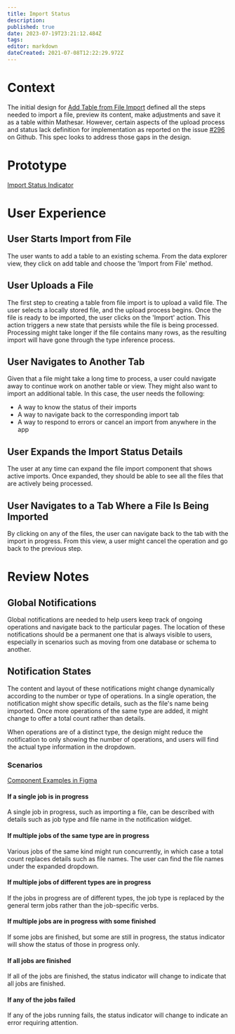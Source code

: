 ```yaml
---
title: Import Status
description: 
published: true
date: 2023-07-19T23:21:12.484Z
tags: 
editor: markdown
dateCreated: 2021-07-08T12:22:29.972Z
---
```


# Context
The initial design for [Add Table from File Import](https://wiki.mathesar.org/en/design/specs/table-import) defined all the steps needed to import a file, preview its content, make adjustments and save it as a table within Mathesar. However, certain aspects of the upload process and status lack definition for implementation as reported on the issue [#296](https://github.com/centerofci/mathesar/issues/296) on Github. This spec looks to address those gaps in the design.

# Prototype
[Import Status Indicator](https://www.figma.com/proto/Uaf1ntcldzK2U41Jhw6vS2/Mathesar-MVP?page-id=2306%3A11983&node-id=2306%3A11984&viewport=556%2C470%2C0.5827216506004333&scaling=contain)

# User Experience
## User Starts Import from File
The user wants to add a table to an existing schema. From the data explorer view, they click on add table and choose the 'Import from File' method.

## User Uploads a File
The first step to creating a table from file import is to upload a valid file. The user selects a locally stored file, and the upload process begins. Once the file is ready to be imported, the user clicks on the 'Import' action. 
This action triggers a new state that persists while the file is being processed. Processing might take longer if the file contains many rows, as the resulting import will have gone through the type inference process.

## User Navigates to Another Tab
Given that a file might take a long time to process, a user could navigate away to continue work on another table or view. They might also want to import an additional table. In this case, the user needs the following:

- A way to know the status of their imports
- A way to navigate back to the corresponding import tab
- A way to respond to errors or cancel an import from anywhere in the app

## User Expands the Import Status Details
The user at any time can expand the file import component that shows active imports. Once expanded, they should be able to see all the files that are actively being processed. 

## User Navigates to a Tab Where a File Is Being Imported
By clicking on any of the files, the user can navigate back to the tab with the import in progress. From this view, a user might cancel the operation and go back to the previous step. 

# Review Notes

## Global Notifications
Global notifications are needed to help users keep track of ongoing operations and navigate back to the particular pages. The location of these notifications should be a permanent one that is always visible to users, especially in scenarios such as moving from one database or schema to another.

## Notification States
The content and layout of these notifications might change dynamically according to the number or type of operations. In a single operation, the notification might show specific details, such as the file's name being imported. Once more operations of the same type are added, it might change to offer a total count rather than details.

When operations are of a distinct type, the design might reduce the notification to only showing the number of operations, and users will find the actual type information in the dropdown.

### Scenarios

[Component Examples in Figma](https://www.figma.com/proto/Uaf1ntcldzK2U41Jhw6vS2/Mathesar-MVP?page-id=2798%3A18566&node-id=2798%3A18763&viewport=1285%2C9%2C0.47174111008644104&scaling=min-zoom&starting-point-node-id=2798%3A18763)

#### If a single job is in progress
A single job in progress, such as importing a file, can be described with details such as job type and file name in the notification widget.

#### If multiple jobs of the same type are in progress
Various jobs of the same kind might run concurrently, in which case a total count replaces details such as file names. The user can find the file names under the expanded dropdown.

#### If multiple jobs of different types are in progress
If the jobs in progress are of different types, the job type is replaced by the general term jobs rather than the job-specific verbs.

#### If multiple jobs are in progress with some finished
If some jobs are finished, but some are still in progress, the status indicator will show the status of those in progress only.

#### If all jobs are finished
If all of the jobs are finished, the status indicator will change to indicate that all jobs are finished.

#### If any of the jobs failed
If any of the jobs running fails, the status indicator will change to indicate an error requiring attention.


